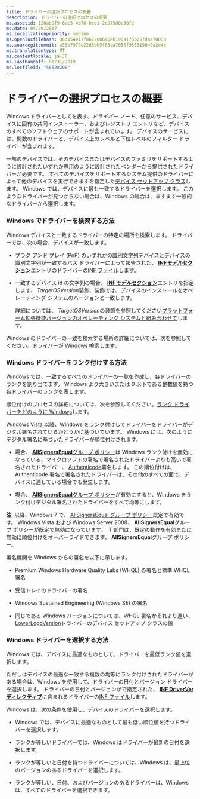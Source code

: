 ```yaml
---
title: ドライバーの選択プロセスの概要
description: ドライバーの選択プロセスの概要
ms.assetid: 120ab9f9-6ac5-4b76-bee1-2e975d0c38f2
ms.date: 04/20/2017
ms.localizationpriority: medium
ms.openlocfilehash: 36d154e17f867200696eb190a175b257daa70058
ms.sourcegitcommit: a33b7978e22d5bb9f65ca7056f955319049a2e4c
ms.translationtype: MT
ms.contentlocale: ja-JP
ms.lasthandoff: 01/31/2019
ms.locfileid: "56528208"
---
```

# <a name="overview-of-the-driver-selection-process"></a>ドライバーの選択プロセスの概要


Windows ドライバーとしてを表す、*ドライバー ノード*、任意のサービス、デバイスに固有の共同インストーラー、およびレジストリ エントリなど、デバイスのすべてのソフトウェアのサポートが含まれています。 デバイスのサービスには、関数のドライバーと、デバイス上のレベルと下位レベルのフィルター ドライバーが含まれます。

一部のデバイスでは、そのデバイスまたはデバイスのファミリをサポートするように設計されたいずれか専用のように設計されたベンダーから提供されたドライバーが必要です。 すべてのデバイスをサポートするシステム提供のドライバーによって他のデバイスを実行できますを指定した[デバイス セットアップ クラス](device-setup-classes.md)します。 Windows では、デバイスに最も一致するドライバーを選択します。 このようなドライバーが見つからない場合は、Windows の場合は、ますます一般的なドライバーから選択します。

### <a href="" id="how-setup-searches-for-drivers"></a> Windows でドライバーを検索する方法

Windows デバイスと一致するドライバーの特定の場所を検索します。 ドライバーでは、次の場合、デバイスが一致します。

-   プラグ アンド プレイ (PnP) のいずれかの[識別文字列](device-identification-strings.md)デバイスとデバイスの識別文字列が一致するバス ドライバーによって報告された、 [ **INF*モデル*セクション**](inf-models-section.md)エントリのドライバーの[INF ファイル](inf-files.md)します。

-   一致するデバイス id の文字列の場合、 [ **INF*モデル*セクション**](inf-models-section.md)エントリを指定します、 *TargetOSVersion*装飾、装飾では、デバイスのインストールをオペレーティング システムのバージョンと一致します。

    詳細については、 *TargetOSVersion*の装飾を参照してください[プラットフォーム拡張機能バージョンのオペレーティング システムと組み合わせて](combining-platform-extensions-with-operating-system-versions.md)します。

Windows のドライバーの一致を検索する場所の詳細については、次を参照してください。[ドライバーが Windows 検索](where-setup-searches-for-drivers.md)します。

### <a href="" id="how-setup-ranks-drivers"></a> Windows ドライバーをランク付けする方法

Windows では、一致するすべてのドライバーの一覧を作成し、各ドライバーのランクを割り当てます。 Windows より大きいまたは 0 以下である整数値を持つ各ドライバーのランクを表します。

順位付けのプロセスの詳細については、次を参照してください。[ランク ドライバーをどのように Windows](how-setup-ranks-drivers.md)します。

Windows Vista 以降、Windows をランク付けしてドライバーをドライバーがデジタル署名されているかどうかに基づいています。 Windows には、次のようにデジタル署名に基づいたドライバーが順位付けされます。

-   場合、 [ **AllSignersEqual**グループ ポリシー](allsignersequal-group-policy--windows-vista-and-later-.md)は Windows ランク付けを無効になっている、マイクロソフトの署名で署名されたドライバーよりも高いで署名されたドライバー、 [Authenticode](authenticode.md)署名します。 この順位付けは、Authenticode 署名で署名されたドライバーは、その他のすべての面で、デバイスに適している場合でも発生します。

-   場合、 [ **AllSignersEqual**グループ ポリシー](allsignersequal-group-policy--windows-vista-and-later-.md)が有効にすると、Windows をランク付けデジタル署名されたドライバーをすべて均等にします。

**注**  以降、Windows 7 で、 [AllSignersEqual グループ ポリシー](allsignersequal-group-policy--windows-vista-and-later-.md)既定で有効です。 Windows Vista および Windows Server 2008、 **AllSignersEqual**グループ ポリシーが既定で無効になっています。 IT 部門は、既定の動作を有効または無効に順位付けをオーバーライドできます、 **AllSignersEqual**グループ ポリシー。

 

署名機関を Windows からの署名を以下に示します。

-   Premium Windows Hardware Quality Labs (WHQL) の署名と標準 WHQL 署名

-   受信トレイのドライバーの署名

-   Windows Sustained Engineering (Windows SE) の署名

-   同じである Windows バージョンについては、WHQL 署名かそれより遅い、 [LowerLogoVersion](lowerlogoversion.md)ドライバーのデバイス セットアップ クラスの値

### <a href="" id="how-setup-selects-drivers"></a> Windows ドライバーを選択する方法

Windows では、デバイスに最適なものとして、ドライバーを最低ランク値を選択します。

ただしはデバイスの最適な一致する複数の均等にランク付けされたドライバーがある場合は、Windows を使用して、ドライバーの日付とバージョン ドライバーを選択します。 ドライバーの日付とバージョンがで指定された、 [ **INF DriverVer ディレクティブ**](inf-driverver-directive.md)に含まれるドライバーの[INF ファイル](inf-files.md)します。

Windows は、次の条件を使用し、デバイスのドライバーを選択します。

-   Windows では、デバイスに最適なものとして最も低い順位値を持つドライバーを選択します。

-   ランクが等しいドライバーでは、Windows はドライバーが最新の日付を選択します。

-   ランクが等しいと日付を持つドライバーについては、Windows は、最上位のバージョンのあるドライバーを選択します。

-   ランクが等しい、日付、およびバージョンのあるドライバーは、Windows は、すべてのドライバーを選択できます。

 

 





